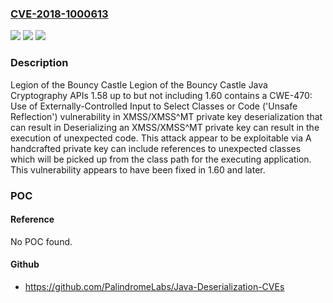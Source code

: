 ### [CVE-2018-1000613](https://cve.mitre.org/cgi-bin/cvename.cgi?name=CVE-2018-1000613)
![](https://img.shields.io/static/v1?label=Product&message=n%2Fa&color=blue)
![](https://img.shields.io/static/v1?label=Version&message=n%2Fa&color=blue)
![](https://img.shields.io/static/v1?label=Vulnerability&message=n%2Fa&color=brighgreen)

### Description

Legion of the Bouncy Castle Legion of the Bouncy Castle Java Cryptography APIs 1.58 up to but not including 1.60 contains a CWE-470: Use of Externally-Controlled Input to Select Classes or Code ('Unsafe Reflection') vulnerability in XMSS/XMSS^MT private key deserialization that can result in Deserializing an XMSS/XMSS^MT private key can result in the execution of unexpected code. This attack appear to be exploitable via A handcrafted private key can include references to unexpected classes which will be picked up from the class path for the executing application. This vulnerability appears to have been fixed in 1.60 and later.

### POC

#### Reference
No POC found.

#### Github
- https://github.com/PalindromeLabs/Java-Deserialization-CVEs

